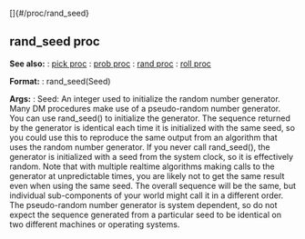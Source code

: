 []{#/proc/rand_seed}
## rand_seed proc
**See also:**
:   [pick proc](#/proc/pick)
:   [prob proc](#/proc/prob)
:   [rand proc](#/proc/rand)
:   [roll proc](#/proc/roll)
<!-- -->
**Format:**
:   rand_seed(Seed)
<!-- -->
**Args:**
:   Seed: An integer used to initialize the random number generator.
Many DM procedures make use of a pseudo-random number generator. You can
use rand_seed() to initialize the generator. The sequence returned by
the generator is identical each time it is initialized with the same
seed, so you could use this to reproduce the same output from an
algorithm that uses the random number generator. If you never call
rand_seed(), the generator is initialized with a seed from the system
clock, so it is effectively random.
Note that with multiple realtime algorithms making calls to the
generator at unpredictable times, you are likely not to get the same
result even when using the same seed. The overall sequence will be the
same, but individual sub-components of your world might call it in a
different order.
The pseudo-random number generator is system dependent, so do not expect
the sequence generated from a particular seed to be identical on two
different machines or operating systems.